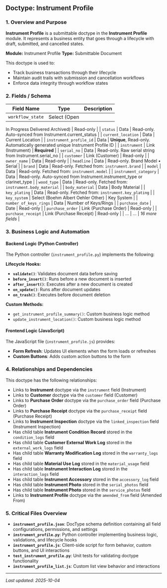 ## Doctype: Instrument Profile

### 1. Overview and Purpose

**Instrument Profile** is a submittable doctype in the **Instrument Profile** module. It represents a business entity that goes through a lifecycle with draft, submitted, and cancelled states.

**Module:** Instrument Profile
**Type:** Submittable Document

This doctype is used to:
- Track business transactions through their lifecycle
- Maintain audit trails with submission and cancellation workflows
- Enforce data integrity through workflow states

### 2. Fields / Schema

| Field Name | Type | Description |
|------------|------|-------------|
| `workflow_state` | Select (Open
In Progress
Delivered
Archived) | Read-only |
| `status` | Data | Read-only. Auto-synced from Instrument.current_status |
| `current_location` | Data | Current Location |
| `instrument_profile_id` | Data | **Unique**, Read-only. Automatically generated unique Instrument Profile ID |
| `instrument` | Link (Instrument) | **Required** |
| `serial_no` | Data | Read-only. Raw serial string from Instrument.serial_no |
| `customer` | Link (Customer) | Read-only |
| `owner_name` | Data | Read-only |
| `headline` | Data | Read-only. Brand Model • Serial |
| `brand` | Data | Read-only. Fetched from: `instrument.brand` |
| `model` | Data | Read-only. Fetched from: `instrument.model` |
| `instrument_category` | Data | Read-only. Auto-synced from Instrument.instrument_type or clarinet_type |
| `wood_type` | Data | Read-only. Fetched from: `instrument.body_material` |
| `body_material` | Data | Body Material |
| `key_plating` | Data | Read-only. Fetched from: `instrument.key_plating` |
| `key_system` | Select (Boehm
Albert
Oehler
Other) | Key System |
| `number_of_keys_rings` | Data | Number of Keys/Rings |
| `purchase_date` | Date | Read-only |
| `purchase_order` | Link (Purchase Order) | Read-only |
| `purchase_receipt` | Link (Purchase Receipt) | Read-only |
| ... | ... | *16 more fields* |

### 3. Business Logic and Automation

#### Backend Logic (Python Controller)

The Python controller (`instrument_profile.py`) implements the following:

**Lifecycle Hooks:**
- **`validate()`**: Validates document data before saving
- **`before_insert()`**: Runs before a new document is inserted
- **`after_insert()`**: Executes after a new document is created
- **`on_update()`**: Runs after document updates
- **`on_trash()`**: Executes before document deletion

**Custom Methods:**
- `get_instrument_profile_summary()`: Custom business logic method
- `update_instrument_location()`: Custom business logic method

#### Frontend Logic (JavaScript)

The JavaScript file (`instrument_profile.js`) provides:

- **Form Refresh**: Updates UI elements when the form loads or refreshes
- **Custom Buttons**: Adds custom action buttons to the form

### 4. Relationships and Dependencies

This doctype has the following relationships:

- Links to **Instrument** doctype via the `instrument` field (Instrument)
- Links to **Customer** doctype via the `customer` field (Customer)
- Links to **Purchase Order** doctype via the `purchase_order` field (Purchase Order)
- Links to **Purchase Receipt** doctype via the `purchase_receipt` field (Purchase Receipt)
- Links to **Instrument Inspection** doctype via the `linked_inspection` field (Instrument Inspection)
- Has child table **Instrument Condition Record** stored in the `condition_logs` field
- Has child table **Customer External Work Log** stored in the `external_work_logs` field
- Has child table **Warranty Modification Log** stored in the `warranty_logs` field
- Has child table **Material Use Log** stored in the `material_usage` field
- Has child table **Instrument Interaction Log** stored in the `interaction_logs` field
- Has child table **Instrument Accessory** stored in the `accessory_log` field
- Has child table **Instrument Photo** stored in the `serial_photos` field
- Has child table **Instrument Photo** stored in the `service_photos` field
- Links to **Instrument Profile** doctype via the `amended_from` field (Amended From)

### 5. Critical Files Overview

- **`instrument_profile.json`**: DocType schema definition containing all field configurations, permissions, and settings
- **`instrument_profile.py`**: Python controller implementing business logic, validations, and lifecycle hooks
- **`instrument_profile.js`**: Client-side script for form behavior, custom buttons, and UI interactions
- **`test_instrument_profile.py`**: Unit tests for validating doctype functionality
- **`instrument_profile_list.js`**: Custom list view behavior and interactions

---

*Last updated: 2025-10-04*

